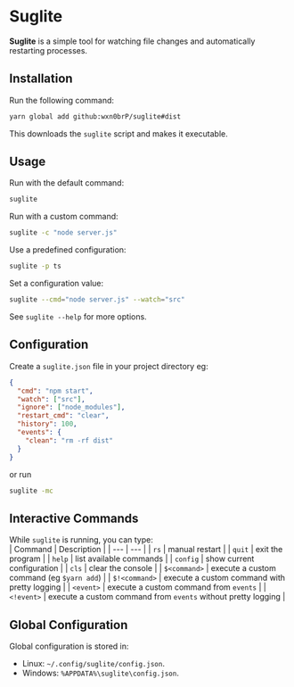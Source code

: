 # Suglite  

**Suglite** is a simple tool for watching file changes and automatically restarting processes.  

## Installation  

Run the following command:  

```sh
yarn global add github:wxn0brP/suglite#dist
```

This downloads the `suglite` script and makes it executable.  

## Usage  

Run with the default command:  
```sh
suglite
```

Run with a custom command:  
```sh
suglite -c "node server.js"
```

Use a predefined configuration:  
```sh
suglite -p ts
```

Set a configuration value:  
```sh
suglite --cmd="node server.js" --watch="src"
```

See `suglite --help` for more options.

## Configuration  

Create a `suglite.json` file in your project directory eg:  
```json
{
  "cmd": "npm start",
  "watch": ["src"],
  "ignore": ["node_modules"],
  "restart_cmd": "clear",
  "history": 100,
  "events": {
    "clean": "rm -rf dist"
  }
}
```
or run
```sh
suglite -mc
```

## Interactive Commands  

While `suglite` is running, you can type:  
| Command | Description |
| --- | --- |
| `rs` | manual restart |
| `quit` | exit the program |
| `help` | list available commands |
| `config` | show current configuration |
| `cls` | clear the console |
| `$<command>` | execute a custom command (eg `$yarn add`) |
| `$!<command>` | execute a custom command with pretty logging |
| `<event>` | execute a custom command from `events` |
| `<!event>` | execute a custom command from `events` without pretty logging |

## Global Configuration  

Global configuration is stored in:
- Linux: `~/.config/suglite/config.json`.
- Windows: `%APPDATA%\suglite\config.json`.